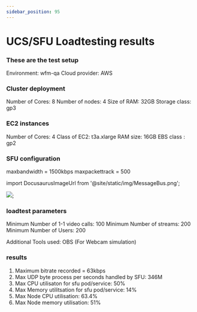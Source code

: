 ```yaml
---
sidebar_position: 95
---
```


# UCS/SFU Loadtesting results

### These are the test setup
Environment: wfm-qa
Cloud provider: AWS

### Cluster deployment
Number of Cores: 8
Number of nodes: 4
Size of RAM: 32GB
Storage class: gp3

### EC2 instances
Number of Cores: 4
Class of EC2: t3a.xlarge
RAM size: 16GB
EBS class : gp2



### SFU configuration
maxbandwidth = 1500kbps
maxpackettrack = 500

import DocusaurusImageUrl from '@site/static/img/MessageBus.png';

<img src={DocusaurusImageUrl} />;

### loadtest parameters
Minimum Number of 1-1 video calls: 100
Minimum Number of streams: 200
Minimum Number of Users: 200

Additional Tools used: OBS (For Webcam simulation)


### results



1) Maximum bitrate recorded = 63kbps
2) Max UDP byte process per seconds handled by SFU: 346M
3) Max CPU utilisaton for sfu pod/service: 50%
4) Max Memory utilitsation for sfu pod/service: 14%
5) Max Node CPU utilisation: 63.4%
6) Max Node memory utilisation: 51%

